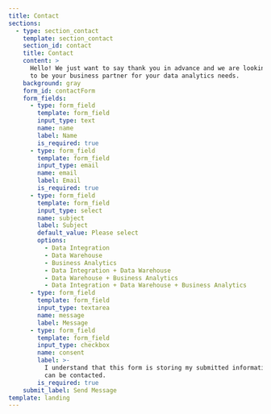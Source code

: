 ```yaml
---
title: Contact
sections:
  - type: section_contact
    template: section_contact
    section_id: contact
    title: Contact
    content: >
      Hello! We just want to say thank you in advance and we are looking forward
      to be your business partner for your data analytics needs.
    background: gray
    form_id: contactForm
    form_fields:
      - type: form_field
        template: form_field
        input_type: text
        name: name
        label: Name
        is_required: true
      - type: form_field
        template: form_field
        input_type: email
        name: email
        label: Email
        is_required: true
      - type: form_field
        template: form_field
        input_type: select
        name: subject
        label: Subject
        default_value: Please select
        options:
          - Data Integration
          - Data Warehouse
          - Business Analytics
          - Data Integration + Data Warehouse
          - Data Warehouse + Business Analytics
          - Data Integration + Data Warehouse + Business Analytics
      - type: form_field
        template: form_field
        input_type: textarea
        name: message
        label: Message
      - type: form_field
        template: form_field
        input_type: checkbox
        name: consent
        label: >-
          I understand that this form is storing my submitted information so I
          can be contacted.
        is_required: true
    submit_label: Send Message
template: landing
---
```

